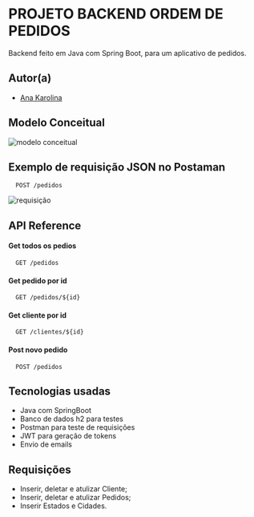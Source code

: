 
# PROJETO BACKEND ORDEM DE PEDIDOS

Backend feito em Java com Spring Boot, para um aplicativo de pedidos.


## Autor(a)

- [Ana Karolina](https://www.linkedin.com/in/karolina104016/)

  
## Modelo Conceitual

![modelo conceitual](https://github.com/anna104016/html/blob/main/html/diagrama.png)

## Exemplo de requisição JSON no Postaman

```http
  POST /pedidos
```

![requisição](https://github.com/anna104016/html/blob/main/html/novo%20pedido.PNG)

## API Reference

#### Get todos os pedios

```http
  GET /pedidos
```

#### Get pedido por id

```http
  GET /pedidos/${id}
```

#### Get cliente por id

```http
  GET /clientes/${id}
```

#### Post novo pedido

```http
  POST /pedidos
```


  
## Tecnologias usadas

- Java com SpringBoot
- Banco de dados h2 para testes
- Postman para teste de requisições
- JWT para geração de tokens
- Envio de emails

## Requisições 

- Inserir, deletar e atulizar Cliente;
- Inserir, deletar e atulizar Pedidos;
- Inserir Estados e Cidades.


  
